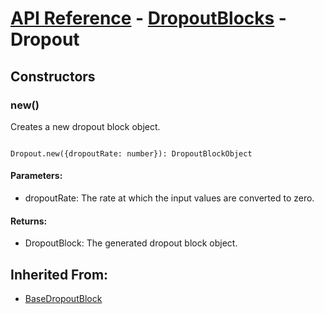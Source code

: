 # [API Reference](../../API.md) - [DropoutBlocks](../DropoutBlocks.md) - Dropout

## Constructors

### new()

Creates a new dropout block object.

```

Dropout.new({dropoutRate: number}): DropoutBlockObject

```

#### Parameters:

* dropoutRate: The rate at which the input values are converted to zero.

#### Returns:

* DropoutBlock: The generated dropout block object.

## Inherited From:

* [BaseDropoutBlock](../BaseDropoutBlock.md)
